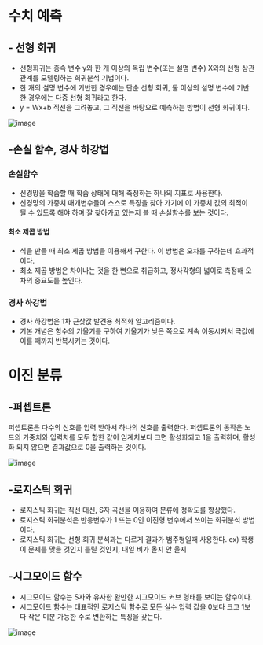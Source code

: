 # 수치 예측

## - 선형 회귀

- 선형회귀는 종속 변수 y와 한 개 이상의 독립 변수(또는 설명 변수) X와의 선형 상관 관계를 모델링하는 회귀분석 기법이다.
- 한 개의 설명 변수에 기반한 경우에는 단순 선형 회귀, 둘 이상의 설명 변수에 기반한 경우에는 다중 선형 회귀라고 한다.
- y = Wx+b 직선을 그려놓고, 그 직선을 바탕으로 예측하는 방법이 선형 회귀이다.

![image](https://user-images.githubusercontent.com/57161820/68100970-7fc8c580-ff0e-11e9-8af4-01ca188d1332.png)

## -손실 함수, 경사 하강법

### 손실함수

- 신경망을 학습할 때 학습 상태에 대해 측정하는 하나의 지표로 사용한다. 
- 신경망의 가중치 매개변수들이 스스로 특징을 찾아 가기에 이 가중치 값의 최적이 될 수 있도록 해야 하며 잘 찾아가고 있는지 볼 때 손실함수를 보는 것이다.

#### 최소 제곱 방법

- 식을 만들 때 최소 제곱 방법을 이용해서 구한다. 이 방법은 오차를 구하는데 효과적이다.
- 최소 제곱 방법은 차이나는 것을 한 변으로 취급하고, 정사각형의 넓이로 측정해 오차의 중요도를 높인다.

### 경사 하강법

- 경사 하강법은 1차 근삿값 발견용 최적화 알고리즘이다. 
- 기본 개념은 함수의 기울기를 구하여 기울기가 낮은 쪽으로 계속 이동시켜서 극값에 이를 때까지 반복시키는 것이다.

# 이진 분류

## -퍼셉트론

퍼셉트론은 다수의 신호를 입력 받아서 하나의 신호를 출력한다. 퍼셉트론의 동작은 노드의 가중치와 입력치를 모두 합한 값이 임계치보다 크면 활성화되고 1을 출력하며, 활성화 되지 않으면 결과값으로 0을 출력하는 것이다.

![image](https://user-images.githubusercontent.com/57161820/68101022-d7ffc780-ff0e-11e9-889f-f921bd7f5073.png)

## -로지스틱 회귀
- 로지스틱 회귀는 직선 대신, S자 곡선을 이용하여 분류에 정확도를 향상했다.
- 로지스틱 회귀분석은 반응변수가 1 또는 0인 이진형 변수에서 쓰이는 회귀분석 방법이다.
- 로지스틱 회귀는 선형 회귀 분석과는 다르게 결과가 범주형일때 사용한다.
ex) 학생이 문제를 맞을 것인지 틀릴 것인지, 내일 비가 올지 안 올지

## -시그모이드 함수
- 시그모이드 함수는 S자와 유사한 완만한 시그모이드 커브 형태를 보이는 함수이다.
- 시그모이드 함수는 대표적인 로지스틱 함수로 모든 실수 입력 값을 0보다 크고 1보다 작은 미분 가능한 수로 변환하는 특징을 갖는다.

![image](https://user-images.githubusercontent.com/57161820/68101031-e5b54d00-ff0e-11e9-959a-0126e033842e.png)

